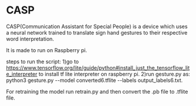 # CASP
CASP(Communication Assistant for Special People) is a device which uses a neural network trained to translate sign hand gestures to their respective word interpretation.

It is made to run on Raspberry pi.

steps to run the script:
1)go to https://www.tensorflow.org/lite/guide/python#install_just_the_tensorflow_lite_interpreter to install tf lite interpreter on raspberry pi.
2)run gesture.py as: python3 gesture.py --model converted6.tflite --labels output_labels6.txt.

For retraining the model run retrain.py and then convert the .pb file to .tflite file.
